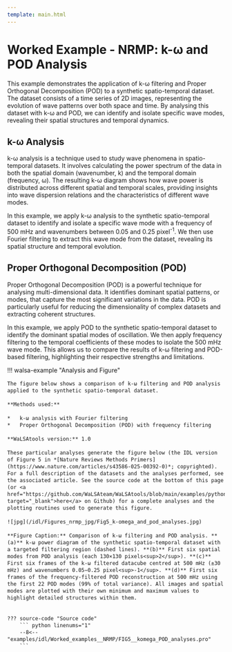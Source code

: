 ```yaml
---
template: main.html
---
```


# Worked Example - NRMP: k-ω and POD Analysis

This example demonstrates the application of k-ω filtering and Proper Orthogonal Decomposition (POD) to a synthetic spatio-temporal dataset. The dataset consists of a time series of 2D images, representing the evolution of wave patterns over both space and time. By analysing this dataset with k-ω and POD, we can identify and isolate specific wave modes, revealing their spatial structures and temporal dynamics.

## k-ω Analysis

k-ω analysis is a technique used to study wave phenomena in spatio-temporal datasets. It involves calculating the power spectrum of the data in both the spatial domain (wavenumber, k) and the temporal domain (frequency, ω). The resulting k-ω diagram shows how wave power is distributed across different spatial and temporal scales, providing insights into wave dispersion relations and the characteristics of different wave modes.

In this example, we apply k-ω analysis to the synthetic spatio-temporal dataset to identify and isolate a specific wave mode with a frequency of 500 mHz and wavenumbers between 0.05 and 0.25 pixel<sup>-1</sup>. We then use Fourier filtering to extract this wave mode from the dataset, revealing its spatial structure and temporal evolution.

## Proper Orthogonal Decomposition (POD)

Proper Orthogonal Decomposition (POD) is a powerful technique for analysing multi-dimensional data. It identifies dominant spatial patterns, or modes, that capture the most significant variations in the data. POD is particularly useful for reducing the dimensionality of complex datasets and extracting coherent structures.

In this example, we apply POD to the synthetic spatio-temporal dataset to identify the dominant spatial modes of oscillation. We then apply frequency filtering to the temporal coefficients of these modes to isolate the 500 mHz wave mode. This allows us to compare the results of k-ω filtering and POD-based filtering, highlighting their respective strengths and limitations.

!!! walsa-example "Analysis and Figure"

    The figure below shows a comparison of k-ω filtering and POD analysis applied to the synthetic spatio-temporal dataset.

    **Methods used:**

    *   k-ω analysis with Fourier filtering
    *   Proper Orthogonal Decomposition (POD) with frequency filtering

    **WaLSAtools version:** 1.0

    These particular analyses generate the figure below (the IDL version of Figure 5 in *[Nature Reviews Methods Primers](https://www.nature.com/articles/s43586-025-00392-0)*; copyrighted). For a full description of the datasets and the analyses performed, see the associated article. See the source code at the bottom of this page (or <a href="https://github.com/WaLSAteam/WaLSAtools/blob/main/examples/python/Worked_examples__NRMP/FIG5__komega_POD_analyses.ipynb" target="_blank">here</a> on Github) for a complete analyses and the plotting routines used to generate this figure.

    ![jpg](/idl/Figures_nrmp_jpg/Fig5_k-omega_and_pod_analyses.jpg)

    **Figure Caption:** Comparison of k-ω filtering and POD analysis. **(a)** k-ω power diagram of the synthetic spatio-temporal dataset with a targeted filtering region (dashed lines). **(b)** First six spatial modes from POD analysis (each 130×130 pixels<sup>2</sup>). **(c)** First six frames of the k-ω filtered datacube centred at 500 mHz (±30 mHz) and wavenumbers 0.05−0.25 pixel<sup>-1</sup>. **(d)** First six frames of the frequency-filtered POD reconstruction at 500 mHz using the first 22 POD modes (99% of total variance). All images and spatial modes are plotted with their own minimum and maximum values to highlight detailed structures within them.


    ??? source-code "Source code"
	    ``` python linenums="1"
	    --8<-- "examples/idl/Worked_examples__NRMP/FIG5__komega_POD_analyses.pro"
	    ```


